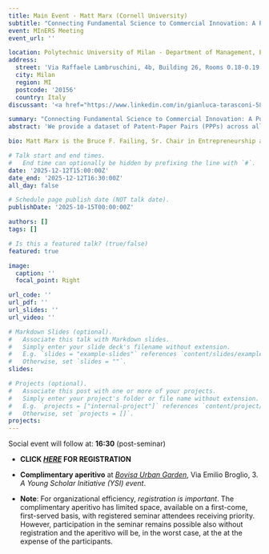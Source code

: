 ```yaml
---
title: Main Event - Matt Marx (Cornell University)
subtitle: "Connecting Fundamental Science to Commercial Innovation: A Public Dataset of Patent-Paper Pairs"
event: MInERS Meeting
event_url: ''

location: Polytechnic University of Milan - Department of Management, Economics and Industrial Engineering
address:
  street: 'Via Raffaele Lambruschini, 4b, Building 26, Rooms 0.18-0.19'
  city: Milan
  region: MI
  postcode: '20156'
  country: Italy
discussant: '<a href="https://www.linkedin.com/in/gianluca-tarasconi-586a043/" target="_blank">Gianluca Tarasconi</a> (Chief Data Officer at <a href="https://www.ipquants.com/" target="_blank">ipQuants AG</a>)'

summary: "Connecting Fundamental Science to Commercial Innovation: A Public Dataset of Patent-Paper Pairs"
abstract: 'We provide a dataset of Patent-Paper Pairs (PPPs) across all fields of science, linking articles from the Microsoft Academic Graph to patents granted by the USPTO as well as patent applications not granted. We train a random forest based on a combination of hand-checked PPPs and those containing extensive ''self-plagiarism'', incorporating variables such as temporal distance, title/abstract similarity, inventor/author overlap, similarity of assignee and institution(s), overlap of backward citations,  and being supported by the same grant. We employ this dataset to revisit the perennial question of whether the patent system fulfills its original objective to ''promote the progress of science'' by comparing citations to PPPs to potential PPPs where the patent was not granted, instrumenting via examiner leniency. We find evidence disconfirming the “anticommons” view and moreover show that follow-on research is of higher quality and in a broader range of fields.'

bio: Matt Marx is the Bruce F. Failing, Sr. Chair in Entrepreneurship at the Cornell SC Johnson College of Business, and is the inaugural Faculty Director of Entrepreneurship@Cornell. He leads the Innovation Information Initiative (I3), curates several open datasets at relianceonscience.org, serves as Department Editor for Innovation & Entrepreneurship at Management Science, and is a Research Associate at the National Bureau of Economic Research (NBER). Matt was previously an executive and inventor at two successful startup companies and holds six patents.

# Talk start and end times.
#   End time can optionally be hidden by prefixing the line with `#`.
date: '2025-12-12T15:00:00Z'
date_end: '2025-12-12T16:30:00Z'
all_day: false

# Schedule page publish date (NOT talk date).
publishDate: '2025-10-15T00:00:00Z'

authors: []
tags: []

# Is this a featured talk? (true/false)
featured: true

image:
  caption: ''
  focal_point: Right

url_code: ''
url_pdf: ''
url_slides: ''
url_video: ''

# Markdown Slides (optional).
#   Associate this talk with Markdown slides.
#   Simply enter your slide deck's filename without extension.
#   E.g. `slides = "example-slides"` references `content/slides/example-slides.md`.
#   Otherwise, set `slides = ""`.
slides:

# Projects (optional).
#   Associate this post with one or more of your projects.
#   Simply enter your project's folder or file name without extension.
#   E.g. `projects = ["internal-project"]` references `content/project/deep-learning/index.md`.
#   Otherwise, set `projects = []`.
projects:
---
```

Social event will follow at: **16:30** (post-seminar)

- **CLICK [_HERE_](https://forms.office.com/e/bLb6a8485x) FOR REGISTRATION**

- **Complimentary aperitivo** at [_Bovisa Urban Garden_](https://maps.app.goo.gl/3EuNMgHjEN1AtbxD9), Via Emilio Broglio, 3.
_A Young Scholar Initiative (YSI) event_.

- **Note**: For organizational efficiency, _registration is important_. The complimentary aperitivo has limited space, available on a first-come, first-served basis, with registered seminar attendees receiving priority. However, participation in the seminar remains possible also without registration and the aperitivo will be, in the worst case, at the at the expense of the participants.
